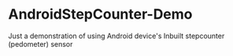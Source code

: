 # AndroidStepCounter-Demo
Just a demonstration of using Android device's Inbuilt stepcounter (pedometer) sensor
